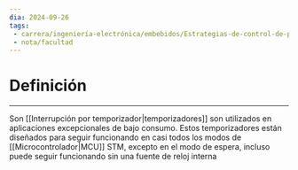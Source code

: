 ```yaml
---
dia: 2024-09-26
tags: 
 - carrera/ingeniería-electrónica/embebidos/Estrategias-de-control-de-periféricos
 - nota/facultad
---
```

# Definición
---
Son [[Interrupción por temporizador|temporizadores]] son utilizados en aplicaciones excepcionales de bajo consumo. Estos temporizadores están diseñados para seguir funcionando en casi todos los modos de [[Microcontrolador|MCU]] STM, excepto en el modo de espera, incluso puede seguir funcionando sin una fuente de reloj interna